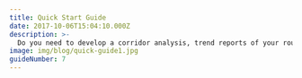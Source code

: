 ```yaml
---
title: Quick Start Guide
date: 2017-10-06T15:04:10.000Z
description: >-
  Do you need to develop a corridor analysis, trend reports of your route or corridor, or simply want to find best/worst time to travel. You can find those information as easy as 1, 2, 3 steps in NPMRDS. The first step is to create a route in Route creation tool. Second, you can apply it to pre-designed template based on each analysis theme. Lastly, you can modify the template to fit into your study needs.
image: img/blog/quick-guide1.jpg  
guideNumber: 7
---
```


